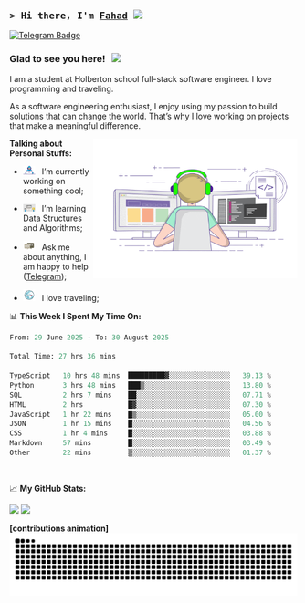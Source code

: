 ### <samp>&gt; Hi there, I'm <a href="https://github.com/Froot1/Froot1" target="_blank">Fahad</a> <img src="https://media.giphy.com/media/hvRJCLFzcasrR4ia7z/giphy.gif" width="25"> </samp>

[![Telegram Badge](https://img.shields.io/badge/-Telegram-0088cc?style=flat-square&logo=Telegram&logoColor=white)](https://t.me/i_fad)

### Glad to see you here! &nbsp; ![](https://visitor-badge.imlete.cn/?id=github.Froot1.visitor-badge&labelColor=444)


I am a student at Holberton school full-stack software engineer. I love programming and traveling.

As a software engineering enthusiast, I enjoy using my passion to build solutions that can change the world. That’s why I love working on projects that make a meaningful difference.
<p float="Right">
<img align="right" alt="GIF" src="https://github.com/Froot1/Froot1/blob/main/assets/coding.gif?raw=true" width="358" height="245"/>
</p>
  


**Talking about Personal Stuffs:**

- <img src="https://github.com/Froot1/Froot1/blob/main/assets/developer.gif?raw=true" width="21" />&nbsp;&nbsp; I’m currently working on something cool;
  
- <img src="https://github.com/Froot1/Froot1/blob/main/assets/lightning.gif?raw=true" width="21" />&nbsp;&nbsp; I’m learning Data Structures and Algorithms;
  
- <img src="https://github.com/Froot1/Froot1/blob/main/assets/message.gif?raw=true" width="21" />&nbsp;&nbsp; Ask me about anything, I am happy to help ([Telegram](https://t.me/i_fad));
  
- <img src="https://github.com/Froot1/Froot1/blob/main/assets/travel.gif?raw=true" width="21" />&nbsp;&nbsp; I love traveling;

  
 

📊 **This Week I Spent My Time On:**

<!--START_SECTION:waka-->

```python
From: 29 June 2025 - To: 30 August 2025

Total Time: 27 hrs 36 mins

TypeScript   10 hrs 48 mins  █████████▓░░░░░░░░░░░░░░░   39.13 %
Python       3 hrs 48 mins   ███▒░░░░░░░░░░░░░░░░░░░░░   13.80 %
SQL          2 hrs 7 mins    ██░░░░░░░░░░░░░░░░░░░░░░░   07.71 %
HTML         2 hrs           █▓░░░░░░░░░░░░░░░░░░░░░░░   07.30 %
JavaScript   1 hr 22 mins    █▒░░░░░░░░░░░░░░░░░░░░░░░   05.00 %
JSON         1 hr 15 mins    █░░░░░░░░░░░░░░░░░░░░░░░░   04.56 %
CSS          1 hr 4 mins     █░░░░░░░░░░░░░░░░░░░░░░░░   03.88 %
Markdown     57 mins         █░░░░░░░░░░░░░░░░░░░░░░░░   03.49 %
Other        22 mins         ▒░░░░░░░░░░░░░░░░░░░░░░░░   01.37 %
```

<!--END_SECTION:waka-->
</br>


📈 **My GitHub Stats:**

<p>
  <img height="180em" src="https://github-readme-stats.vercel.app/api?username=Froot1&show_icons=true&hide_border=true&&count_private=true&include_all_commits=true" />
  <img height="180em" src="https://github-readme-stats.vercel.app/api/top-langs/?username=Froot1&exclude_repo=KNN-Image-Classification&show_icons=true&hide_border=true&layout=compact&langs_count=8"/>
</p>

**[contributions animation]**
<picture>
  <source media="(prefers-color-scheme: dark)" srcset="https://raw.githubusercontent.com/Froot1/Froot1/output/github-contribution-grid-snake-dark.svg"/>
  <source media="(prefers-color-scheme: light)" srcset="https://raw.githubusercontent.com/Froot1/Froot1/output/github-contribution-grid-snake.svg"/>
  <img alt="github contribution grid snake animation" src="https://raw.githubusercontent.com/Froot1/Froot1/output/github-contribution-grid-snake.svg"/>
</picture>
